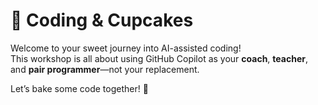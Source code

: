 # 🍰 Coding & Cupcakes

Welcome to your sweet journey into AI-assisted coding!  
This workshop is all about using GitHub Copilot as your **coach**, **teacher**, and **pair programmer**—not your replacement.

Let’s bake some code together! 🧁

